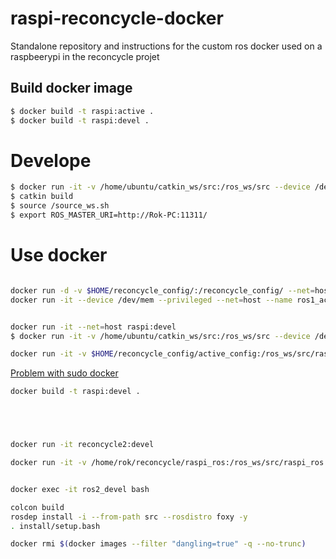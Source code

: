 # raspi-reconcycle-docker
Standalone repository and instructions for the custom ros docker used on a raspbeerypi in the reconcycle projet


## Build docker image

```sh
$ docker build -t raspi:active .
$ docker build -t raspi:devel .
```


# Develope

```sh 
$ docker run -it -v /home/ubuntu/catkin_ws/src:/ros_ws/src --device /dev/mem --privileged --name ros1_devel raspi:devel
$ catkin build
$ source /source_ws.sh
$ export ROS_MASTER_URI=http://Rok-PC:11311/
```

# Use docker

```sh

docker run -d -v $HOME/reconcycle_config/:/reconcycle_config/ --net=host --restart always --device /dev/mem --privileged --name ros1_active raspi:active
docker run -it --device /dev/mem --privileged --net=host --name ros1_active1 raspi:active bash 


docker run -it --net=host raspi:devel
$ docker run -it -v /home/ubuntu/catkin_ws/src:/ros_ws/src --device /dev/mem --privileged --name ros1_devel raspi:devel
```

```sh
docker run -it -v $HOME/reconcycle_config/active_config:/ros_ws/src/raspi_ros/active_config --device /dev/mem --privileged --name ros1_active raspi:active
```



[Problem with sudo docker](https://docs.docker.com/engine/install/linux-postinstall/)



```sh
docker build -t raspi:devel .





docker run -it reconcycle2:devel

docker run -it -v /home/rok/reconcycle/raspi_ros:/ros_ws/src/raspi_ros --name ros2_devel reconcycle2:devel 


docker exec -it ros2_devel bash

colcon build
rosdep install -i --from-path src --rosdistro foxy -y
. install/setup.bash


```


```sh
docker rmi $(docker images --filter "dangling=true" -q --no-trunc)
```




